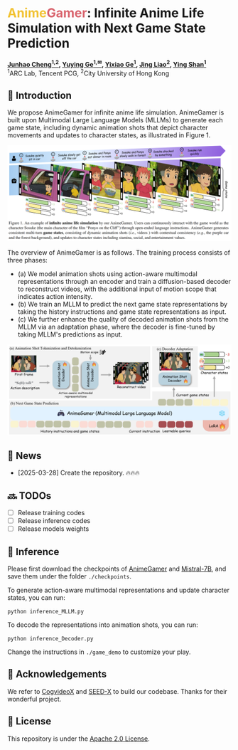 # <span style="color: #F2C335;">Anime</span><span style="color: #D9666F;">Gamer</span></span>: Infinite Anime Life Simulation with Next Game State Prediction

**[Junhao Cheng<sup>1,2</sup>](https://donahowe.github.io/), 
[Yuying Ge<sup>1,&#9993;</sup>](https://geyuying.github.io/), 
[Yixiao Ge<sup>1</sup>](https://geyixiao.com/), 
[Jing Liao<sup>2</sup>](https://scholar.google.com/citations?user=3s9f9VIAAAAJ&hl=zh-CN), 
[Ying Shan<sup>1</sup>](https://scholar.google.com/citations?user=4oXBp9UAAAAJ&hl=en)**
<br>
<sup>1</sup>ARC Lab, Tencent PCG, 
<sup>2</sup>City University of Hong Kong
<br>



## 🔎 Introduction

We propose AnimeGamer for infinite anime life simulation. AnimeGamer is built upon Multimodal Large Language Models (MLLMs) to generate each game state, including dynamic animation shots that depict character movements and updates to character states, as illustrated in Figure 1.

![teaser](assets/teaser.png)

The overview of AnimeGamer is as follows. The training process consists of three phases:
* (a) We model animation shots using action-aware multimodal representations through an encoder and train a diffusion-based decoder to reconstruct videos, with the additional input of motion scope that indicates action intensity. 
* (b) We train an MLLM to predict the next game state representations by taking the history instructions and game state representations as input.
 * (c) We further enhance the quality of decoded animation shots from the MLLM via an adaptation phase, where the decoder is fine-tuned by taking MLLM's predictions as input.

![teaser](assets/model.png)



## 📅 News

* [2025-03-28] Create the repository. 🔥🔥🔥


## 🔜 TODOs
- [ ] Release training codes 
- [ ] Release inference codes 
- [ ] Release models weights 

## 📏 Inference

Please first download the checkpoints of [AnimeGamer](https://huggingface.co/msj9817/GenHancer/) and [Mistral-7B](https://huggingface.co/mistralai/Mistral-7B-Instruct-v0.1), and save them under the folder `./checkpoints`.

To generate action-aware multimodal representations and update character states, you can run:
```shell
python inference_MLLM.py 
```

To decode the representations into animation shots, you can run:
```shell
python inference_Decoder.py 
```

Change the instructions in `./game_demo` to customize your play.



## 🤗 Acknowledgements

We refer to [CogvideoX](https://github.com/XLabs-AI/x-flux) and [SEED-X](https://github.com/AILab-CVC/SEED-X/tree/main) to build our codebase. Thanks for their wonderful project.


## 📜 License

This repository is under the [Apache 2.0 License](https://github.com/mashijie1028/Gen4Rep/blob/main/LICENSE).